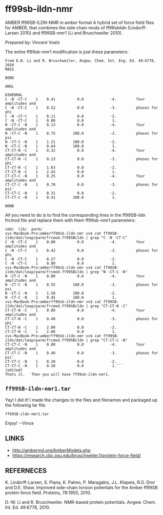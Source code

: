 # ff99sb-ildn-nmr
AMBER ff99SB-ILDN-NMR in amber format 
A hybrid set of force field files for AMBER, that combines the side chain mods of ff99sbildn (Lindorff-Larsen 2010) and ff99SB-nmr1 (Li and Bruschweiler 2010).

Prepared by: Vincent Voelz

The entire ff99sb-nmr1 modification is just these parameters:
 ```vvs-MacBook-Pro:amberff99sb-ildn-nmr vv$ cat ff99SB-nmr1/frcmod.ff99SBnmr 
From D.W. Li and R. Bruschweiler, Angew. Chem. Int. Eng. Ed. 49:6778, 2010
MASS

BOND

ANGL

DIHEDRAL
C -N -CT-C    1    0.41          0.0            -4.         four amplitudes and
C -N -CT-C    1    0.52          0.0            -3.         phases for phi
C -N -CT-C    1    0.11          0.0            -2.
C -N -CT-C    1    0.00          0.0             1.
N -CT-C -N    1    0.13          0.0            -4.         four amplitudes and
N -CT-C -N    1    0.75        180.0            -3.         phases for psi
N -CT-C -N    1    1.21        180.0            -2.
N -CT-C -N    1    0.64        180.0             1.
CT-CT-N -C    1    0.32          0.0            -4.         four amplitudes and
CT-CT-N -C    1    0.13          0.0            -3.         phases for phi'
CT-CT-N -C    1    1.63          0.0            -2.         
CT-CT-N -C    1    2.43          0.0             1.
CT-CT-C -N    1    0.25          0.0            -4.         four amplitudes and
CT-CT-C -N    1    0.70          0.0            -3.         phases for psi'
CT-CT-C -N    1    0.31          0.0            -2.         
CT-CT-C -N    1    0.41        180.0             1.

NONB

````

*All* you need to do is to find the corresponding lines in the ff99SB-ildn frcmod file and replace them with them ff99sb-nmr1 parameters:

```vvs-MacBook-Pro:amberff99sb-ildn-nmr vv$ cat ff99SB-ildn/dat/leap/
cmd/  lib/  parm/ 
vvs-MacBook-Pro:amberff99sb-ildn-nmr vv$ cat ff99SB-ildn/dat/leap/parm/frcmod.ff99SBildn | grep "C -N -CT-C"
C -N -CT-C    1    0.00          0.0            -4.         four amplitudes and
C -N -CT-C    1    0.42          0.0            -3.         phases for phi
C -N -CT-C    1    0.27          0.0            -2.
C -N -CT-C    1    0.00          0.0             1.
vvs-MacBook-Pro:amberff99sb-ildn-nmr vv$ cat ff99SB-ildn/dat/leap/parm/frcmod.ff99SBildn | grep "N -CT-C -N"
N -CT-C -N    1    0.00          0.0            -4.         four amplitudes and
N -CT-C -N    1    0.55        180.0            -3.         phases for psi
N -CT-C -N    1    1.58        180.0            -2.
N -CT-C -N    1    0.45        180.0             1.
vvs-MacBook-Pro:amberff99sb-ildn-nmr vv$ cat ff99SB-ildn/dat/leap/parm/frcmod.ff99SBildn | grep "CT-CT-N -C"
CT-CT-N -C    1    0.00          0.0            -4.         four amplitudes and
CT-CT-N -C    1    0.40          0.0            -3.         phases for phi'
CT-CT-N -C    1    2.00          0.0            -2.         
CT-CT-N -C    1    2.00          0.0             1.
vvs-MacBook-Pro:amberff99sb-ildn-nmr vv$ cat ff99SB-ildn/dat/leap/parm/frcmod.ff99SBildn | grep "CT-CT-C -N"
CT-CT-C -N    1    0.00          0.0            -4.         four amplitudes and
CT-CT-C -N    1    0.40          0.0            -3.         phases for psi'
CT-CT-C -N    1    0.20          0.0            -2.         
CT-CT-C -N    1    0.20          0.0             1.```
(edited)
Thats it.   Then you will have ff99sb-ildn-nmr1.

```

## `ff99SB-ildn-nmr1.tar`

Yay! I did it! I made the changes to the files and filenames and packaged up the following tar file:

`ff99SB-ildn-nmr1.tar`

Enjoy! --Vince


## LINKS

* http://ambermd.org/AmberModels.php
* https://research.cbc.osu.edu/bruschweiler.1/protein-force-field/


## REFERNECES

K. Lindorff-Larsen, S. Piana, K. Palmo, P. Maragakis, J.L. Klepeis, R.O. Dror and D.E. Shaw. Improved side-chain torsion potentials for the Amber ff99SB protein force field. Proteins, 78:1950, 2010. 

D.-W. Li and R. Bruschweiler. NMR-based protein potentials. Angew. Chem. Int. Ed. 49:6778, 2010.
